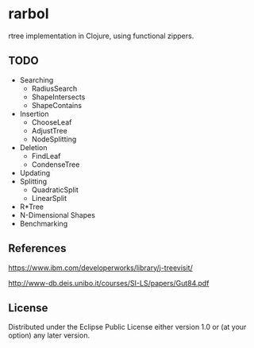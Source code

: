 # rarbol

rtree implementation in Clojure, using functional zippers.

## TODO
* Searching
  * RadiusSearch
  * ShapeIntersects
  * ShapeContains
* Insertion
  * ChooseLeaf
  * AdjustTree
  * NodeSplitting
* Deletion
  * FindLeaf
  * CondenseTree
* Updating
* Splitting
  * QuadraticSplit
  * LinearSplit
* R\*Tree
* N-Dimensional Shapes
* Benchmarking

## References

https://www.ibm.com/developerworks/library/j-treevisit/

http://www-db.deis.unibo.it/courses/SI-LS/papers/Gut84.pdf

## License

Distributed under the Eclipse Public License either version 1.0 or (at
your option) any later version.
